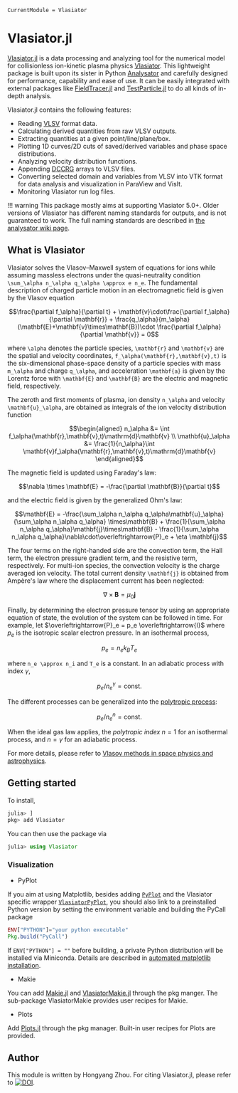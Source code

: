 ```@meta
CurrentModule = Vlasiator
```

# Vlasiator.jl

[Vlasiator.jl](https://github.com/henry2004y/Vlasiator.jl) is a data processing and analyzing tool for the numerical model for collisionless ion-kinetic plasma physics [Vlasiator](https://github.com/fmihpc/vlasiator). This lightweight package is built upon its sister in Python [Analysator](https://github.com/fmihpc/analysator) and carefully designed for performance, capability and ease of use. It can be easily integrated with external packages like [FieldTracer.jl](https://github.com/henry2004y/FieldTracer.jl) and [TestParticle.jl](https://github.com/henry2004y/TestParticle.jl) to do all kinds of in-depth analysis.

Vlasiator.jl contains the following features:

- Reading [VLSV](https://github.com/fmihpc/vlsv) format data.
- Calculating derived quantities from raw VLSV outputs.
- Extracting quantities at a given point/line/plane/box.
- Plotting 1D curves/2D cuts of saved/derived variables and phase space distributions.
- Analyzing velocity distribution functions.
- Appending [DCCRG](https://github.com/fmihpc/dccrg) arrays to VLSV files.
- Converting selected domain and variables from VLSV into VTK format for data analysis and visualization in ParaView and VisIt.
- Monitoring Vlasiator run log files.

!!! warning
    This package mostly aims at supporting Vlasiator 5.0+. Older versions of Vlasiator has different naming standards for outputs, and is not guaranteed to work. The full naming standards are described in [the analysator wiki page](https://github.com/fmihpc/analysator/wiki/Supported-variables-and-data-reducers).

## What is Vlasiator

Vlasiator solves the Vlasov–Maxwell system of equations for ions while assuming massless electrons under the quasi-neutrality condition ``\sum_\alpha n_\alpha q_\alpha \approx e n_e``. The fundamental description of charged particle motion in an electromagnetic field is given by the Vlasov equation

```math
\frac{\partial f_\alpha}{\partial t} + \mathbf{v}\cdot\frac{\partial f_\alpha}{\partial \mathbf{r}} + \frac{q_\alpha}{m_\alpha}(\mathbf{E}+\mathbf{v}\times\mathbf{B})\cdot \frac{\partial f_\alpha}{\partial \mathbf{v}} = 0
```

where ``\alpha`` denotes the particle species, ``\mathbf{r}`` and ``\mathbf{v}`` are the spatial and velocity coordinates, ``f_\alpha(\mathbf{r},\mathbf{v},t)`` is the six-dimensional phase-space density of a particle species with mass ``m_\alpha`` and charge ``q_\alpha``, and acceleration ``\mathbf{a}`` is given by the Lorentz force with ``\mathbf{E}`` and ``\mathbf{B}`` are the electric and magnetic field, respectively.

The zeroth and first moments of plasma, ion density ``n_\alpha`` and velocity ``\mathbf{u}_\alpha``, are obtained as integrals of the ion velocity distribution function

```math
\begin{aligned}
n_\alpha &= \int f_\alpha(\mathbf{r},\mathbf{v},t)\mathrm{d}\mathbf{v} \\
\mathbf{u}_\alpha &= \frac{1}{n_\alpha}\int \mathbf{v}f_\alpha(\mathbf{r},\mathbf{v},t)\mathrm{d}\mathbf{v}
\end{aligned}
```

The magnetic field is updated using Faraday's law:

```math
\nabla \times \mathbf{E} = -\frac{\partial \mathbf{B}}{\partial t}
```

and the electric field is given by the generalized Ohm's law:

```math
\mathbf{E} = -\frac{\sum_\alpha n_\alpha q_\alpha\mathbf{u}_\alpha}{\sum_\alpha n_\alpha q_\alpha} \times\mathbf{B} + \frac{1}{\sum_\alpha n_\alpha q_\alpha}\mathbf{j}\times\mathbf{B} - \frac{1}{\sum_\alpha n_\alpha q_\alpha}\nabla\cdot\overleftrightarrow{P}_e + \eta \mathbf{j}
```

The four terms on the right-handed side are the convection term, the Hall term, the electron pressure gradient term, and the resistive term, respectively. For multi-ion species, the convection velocity is the charge averaged ion velocity.
The total current density ``\mathbf{j}`` is obtained from Ampère's law where the displacement current has been neglected:

```math
\nabla\times\mathbf{B} = \mu_0 \mathbf{j}
```

Finally, by determining the electron pressure tensor by using an appropriate equation of state, the evolution of the system can be followed in time. For example, let $\overleftrightarrow{P}_e = p_e \overleftrightarrow{I}$ where $p_e$ is the isotropic scalar electron pressure. In an isothermal process,

```math
p_e = n_e k_B T_e
```

where ``n_e \approx n_i`` and ``T_e`` is a constant. In an adiabatic process with index $\gamma$,

```math
p_e / n_e^\gamma = \text{const.}
```

The different processes can be generalized into the [polytropic process](https://en.wikipedia.org/wiki/Polytropic_process):

```math
p_e / n_e^n = \text{const.}
```

When the ideal gas law applies, the _polytropic index_ $n=1$ for an isothermal process, and $n=\gamma$ for an adiabatic process.

For more details, please refer to [Vlasov methods in space physics and astrophysics](https://link.springer.com/article/10.1007/s41115-018-0003-2).

## Getting started

To install,

```julia
julia> ]
pkg> add Vlasiator
```

You can then use the package via

```julia
julia> using Vlasiator
```

### Visualization

- PyPlot

If you aim at using Matplotlib, besides adding [`PyPlot`](https://github.com/JuliaPy/PyPlot.jl) and the Vlasiator specific wrapper [`VlasiatorPyPlot`](https://github.com/henry2004y/Vlasiator.jl/VlasiatorPyPlot), you should also link to a preinstalled Python version by setting the environment variable and building the PyCall package

```julia
ENV["PYTHON"]="your python executable"
Pkg.build("PyCall")
```

If `ENV["PYTHON"] = ""` before building, a private Python distribution will be installed via Miniconda. Details are described in [automated matplotlib installation](https://github.com/JuliaPy/PyPlot.jl#automated-matplotlib-installation).

- Makie

You can add [Makie.jl](https://makie.juliaplots.org/stable/) and [VlasiatorMakie.jl](https://github.com/henry2004y/VlasiatorMakie.jl) through the pkg manger. The sub-package VlasiatorMakie provides user recipes for Makie.

- Plots

Add [Plots.jl](https://docs.juliaplots.org/stable/) through the pkg manager. Built-in user recipes for Plots are provided.

## Author

This module is written by Hongyang Zhou. For citing Vlasiator.jl, please refer to [![DOI](https://joss.theoj.org/papers/10.21105/joss.04906/status.svg)](https://doi.org/10.21105/joss.04906).
